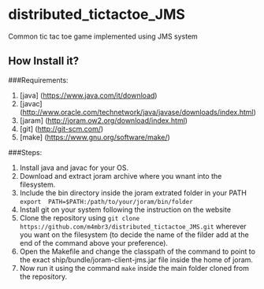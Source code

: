 distributed_tictactoe_JMS
=========================

Common tic tac toe game implemented using JMS system


How Install it?
-------------------------

###Requirements:

1. [java] (https://www.java.com/it/download)
2. [javac] (http://www.oracle.com/technetwork/java/javase/downloads/index.html)
3. [jaram] (http://joram.ow2.org/download/index.html)
4. [git] (http://git-scm.com/)
5. [make] (https://www.gnu.org/software/make/)

###Steps:

1. Install java and javac for your OS.
2. Download and extract joram archive where you wnant into the filesystem.
3. Include the bin directory inside the joram extrated folder in your PATH
    `export  PATH=$PATH:/path/to/your/joram/bin/folder`
4. Install git on your system following the instruction on the website
5. Clone the repository using
    `git clone https://github.com/m4mbr3/distributed_tictactoe_JMS.git`
wherever you want on the filesystem (to decide the name of the filder add at the end of the command above your preference).
6. Open the Makefile and change the classpath of the command to point to the exact ship/bundle/joram-client-jms.jar file inside the home of joram.
7. Now run it using the command `make` inside the main folder cloned from the repository.

